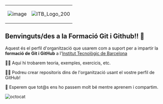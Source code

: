 <table style="border:0px solid;">
  <tr>
    <td>
  
![image](https://github.com/git-github-curs-xtec/.github/assets/97727989/b23e8478-1a8e-40e4-aa4c-042bde5d422a)
    </td>
  <td>
    
![ITB_Logo_200](https://github.com/git-github-curs-xtec/.github/assets/97727989/60bb5704-8f94-441c-9d86-199c778b4bd8)
    
  </td>
  </tr>
</table>
</span>

## Benvinguts/des a la Formació Git i Github!! 👋
Aquest és el perfil d'organització que usarem com a suport per a impartir la **formació de Git i GitHub** a l'[Institut Tecnològic de Barcelona](https://itecbcn.eu/) 

👩‍💻 Aquí hi trobarem teoria, exemples, exercicis, etc.

🙋‍♀️ Podreu crear repositoris dins de l'organització usant el vostre perfil de GitHub!

🌈 Esperem que tot@s ens ho passem molt bé mentre aprenem i compartim.

![octocat](https://raw.githubusercontent.com/gist/moonheekim0118/bcbbb9c2fd8c477027617a67e0ec812f/raw/2c15614ff01ff7518bcd6da526939644c8324e11/octocat.gif)
